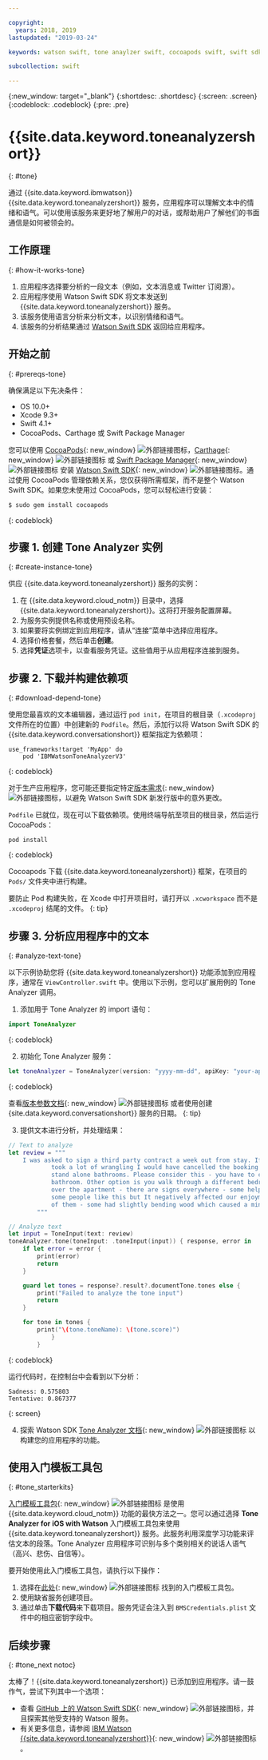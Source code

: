 ```yaml
---

copyright:
  years: 2018, 2019
lastupdated: "2019-03-24"

keywords: watson swift, tone anaylzer swift, cocoapods swift, swift sdk install, starter kit watson

subcollection: swift

---
```


{:new_window: target="_blank"}
{:shortdesc: .shortdesc}
{:screen: .screen}
{:codeblock: .codeblock}
{:pre: .pre}

# {{site.data.keyword.toneanalyzershort}}
{: #tone}

通过 {{site.data.keyword.ibmwatson}} {{site.data.keyword.toneanalyzershort}} 服务，应用程序可以理解文本中的情绪和语气。可以使用该服务来更好地了解用户的对话，或帮助用户了解他们的书面通信是如何被领会的。

## 工作原理
{: #how-it-works-tone}

1. 应用程序选择要分析的一段文本（例如，文本消息或 Twitter 订阅源）。
2. 应用程序使用 Watson Swift SDK 将文本发送到 {{site.data.keyword.toneanalyzershort}} 服务。
3. 该服务使用语言分析来分析文本，以识别情绪和语气。
4. 该服务的分析结果通过 [Watson Swift SDK](https://github.com/watson-developer-cloud/swift-sdk) 返回给应用程序。

## 开始之前
{: #prereqs-tone}

确保满足以下先决条件：

* OS 10.0+
* Xcode 9.3+
* Swift 4.1+
* CocoaPods、Carthage 或 Swift Package Manager

您可以使用 [CocoaPods](https://github.com/watson-developer-cloud/swift-sdk#cocoapods){: new_window} ![外部链接图标](../../icons/launch-glyph.svg "外部链接图标")，[Carthage](https://github.com/watson-developer-cloud/swift-sdk#carthage){: new_window} ![外部链接图标](../../icons/launch-glyph.svg "外部链接图标") 或 [Swift Package Manager](https://github.com/watson-developer-cloud/swift-sdk#swift-package-manager){: new_window} ![外部链接图标](../../icons/launch-glyph.svg "外部链接图标") 安装 [Watson Swift SDK](https://github.com/watson-developer-cloud/swift-sdk){: new_window} ![外部链接图标](../../icons/launch-glyph.svg "外部链接图标")。通过使用 CocoaPods 管理依赖关系，您仅获得所需框架，而不是整个 Watson Swift SDK。如果您未使用过 CocoaPods，您可以轻松进行安装：

```bash
$ sudo gem install cocoapods
```
{: codeblock}

## 步骤 1. 创建 Tone Analyzer 实例
{: #create-instance-tone}

供应 {{site.data.keyword.toneanalyzershort}} 服务的实例：

1. 在 {{site.data.keyword.cloud_notm}} 目录中，选择 {{site.data.keyword.toneanalyzershort}}。这将打开服务配置屏幕。
2. 为服务实例提供名称或使用预设名称。
3. 如果要将实例绑定到应用程序，请从“连接”菜单中选择应用程序。
4. 选择价格套餐，然后单击**创建**。
5. 选择**凭证**选项卡，以查看服务凭证。这些值用于从应用程序连接到服务。

## 步骤 2. 下载并构建依赖项
{: #download-depend-tone}

使用您最喜欢的文本编辑器，通过运行 `pod init`，在项目的根目录（`.xcodeproj` 文件所在的位置）中创建新的 `Podfile`。然后，添加行以将 Watson Swift SDK 的
{{site.data.keyword.conversationshort}} 框架指定为依赖项：

```pod
use_frameworks!target 'MyApp' do
    pod 'IBMWatsonToneAnalyzerV3'
```
{: codeblock}

对于生产应用程序，您可能还要指定特定[版本需求](https://guides.cocoapods.org/using/the-podfile.html#specifying-pod-versions){: new_window} ![外部链接图标](../../icons/launch-glyph.svg "外部链接图标")，以避免 Watson Swift SDK 新发行版中的意外更改。

`Podfile` 已就位，现在可以下载依赖项。使用终端导航至项目的根目录，然后运行 CocoaPods：

```console
pod install
```
{: codeblock}

Cocoapods 下载 {{site.data.keyword.toneanalyzershort}} 框架，在项目的 `Pods/` 文件夹中进行构建。

要防止 Pod 构建失败，在 Xcode 中打开项目时，请打开以 `.xcworkspace` 而不是 `.xcodeproj` 结尾的文件。
{: tip}

## 步骤 3. 分析应用程序中的文本
{: #analyze-text-tone}

以下示例协助您将 {{site.data.keyword.toneanalyzershort}} 功能添加到应用程序，通常在 `ViewController.swift` 中。使用以下示例，您可以扩展用例的 Tone Analyzer 调用。

1. 添加用于 Tone Analyzer 的 import 语句：
    
  ```swift
  import ToneAnalyzer
  ```
  {: codeblock}

2. 初始化 Tone Analyzer 服务：
  ```swift
  let toneAnalyzer = ToneAnalyzer(version: "yyyy-mm-dd", apiKey: "your-api-key-here")
  ```
  {: codeblock}

  查看[版本参数文档](https://cloud.ibm.com/apidocs/tone-analyzer#versioning){: new_window} ![外部链接图标](../../icons/launch-glyph.svg "外部链接图标") 或者使用创建 {site.data.keyword.conversationshort}} 服务的日期。
  {: tip}

3. 提供文本进行分析，并处理结果：
  ```swift
  // Text to analyze
  let review = """
      I was asked to sign a third party contract a week out from stay. If it wasn't an 8 person group that
              took a lot of wrangling I would have cancelled the booking straight away. Bathrooms - there are no
              stand alone bathrooms. Please consider this - you have to clear out the main bedroom to use that
              bathroom. Other option is you walk through a different bedroom to get to its en-suite. Signs all
              over the apartment - there are signs everywhere - some helpful - some telling you rules. Perhaps
              some people like this but It negatively affected our enjoyment of the accommodation. Stairs - lots
              of them - some had slightly bending wood which caused a minor injury.
          """

  // Analyze text
  let input = ToneInput(text: review)
  toneAnalyzer.tone(toneInput: .toneInput(input)) { response, error in
      if let error = error {
          print(error)
          return
      }

      guard let tones = response?.result?.documentTone.tones else {
          print("Failed to analyze the tone input")
          return
      }

      for tone in tones {
          print("\(tone.toneName): \(tone.score)")
              }
          }
  ```
  {: codeblock}

  运行代码时，在控制台中会看到以下分析：
  ```
Sadness: 0.575803
Tentative: 0.867377
```
  {: screen}

4. 探索 Watson SDK [Tone Analyzer 文档](https://watson-developer-cloud.github.io/swift-sdk/services/ToneAnalyzerV3/index.html){: new_window} ![外部链接图标](../../icons/launch-glyph.svg "外部链接图标") 以构建您的应用程序的功能。

## 使用入门模板工具包
{: #tone_starterkits}

[入门模板工具包](https://cloud.ibm.com/developer/appledevelopment/starter-kits){: new_window} ![外部链接图标](../../icons/launch-glyph.svg "外部链接图标") 是使用 {{site.data.keyword.cloud_notm}} 功能的最快方法之一。您可以通过选择 **Tone Analyzer for iOS with Watson** 入门模板工具包来使用 {{site.data.keyword.toneanalyzershort}} 服务。此服务利用深度学习功能来评估文本的段落。Tone Analyzer 应用程序可识别与多个类别相关的说话人语气（高兴、悲伤、自信等）。

要开始使用此入门模板工具包，请执行以下操作：

1. 选择在[此处](https://cloud.ibm.com/developer/appledevelopment/starter-kits/tone-analyzer-for-ios-with-watson){: new_window} ![外部链接图标](../../icons/launch-glyph.svg "外部链接图标") 找到的入门模板工具包。
2. 使用缺省服务创建项目。
3. 通过单击**下载代码**来下载项目。服务凭证会注入到 `BMSCredentials.plist` 文件中的相应密钥字段中。

## 后续步骤
{: #tone_next notoc}

太棒了！{{site.data.keyword.toneanalyzershort}} 已添加到应用程序。请一鼓作气，尝试下列其中一个选项：

* 查看 [GitHub 上的 Watson Swift SDK](https://github.com/watson-developer-cloud/swift-sdk){: new_window} ![外部链接图标](../../icons/launch-glyph.svg "外部链接图标")，并且探索其他受支持的 Watson 服务。
* 有关更多信息，请参阅 [IBM Watson {{site.data.keyword.toneanalyzershort}}](https://www.ibm.com/watson/services/tone-analyzer/){: new_window} ![外部链接图标](../../icons/launch-glyph.svg "外部链接图标")。

